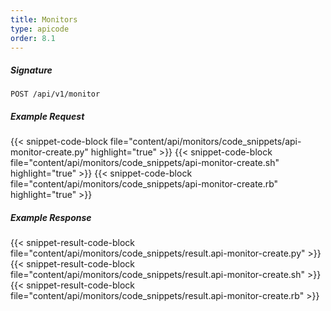 ```yaml
---
title: Monitors
type: apicode
order: 8.1
---
```

##### Signature
`POST /api/v1/monitor`
##### Example Request
{{< snippet-code-block file="content/api/monitors/code_snippets/api-monitor-create.py" highlight="true" >}}
{{< snippet-code-block file="content/api/monitors/code_snippets/api-monitor-create.sh" highlight="true" >}}
{{< snippet-code-block file="content/api/monitors/code_snippets/api-monitor-create.rb" highlight="true" >}}
##### Example Response
{{< snippet-result-code-block file="content/api/monitors/code_snippets/result.api-monitor-create.py" >}}
{{< snippet-result-code-block file="content/api/monitors/code_snippets/result.api-monitor-create.sh" >}}
{{< snippet-result-code-block file="content/api/monitors/code_snippets/result.api-monitor-create.rb" >}}